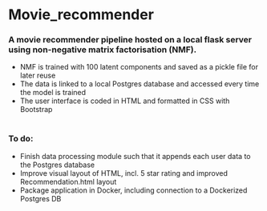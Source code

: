 # Movie_recommender
### A movie recommender pipeline hosted on a local flask server using non-negative matrix factorisation (NMF).
* NMF is trained with 100 latent components and saved as a pickle file for later reuse
* The data is linked to a local Postgres database and accessed every time the model is trained
* The user interface is coded in HTML and formatted in CSS with Bootstrap
<br/><br/>
### To do:
* Finish data processing module such that it appends each user data to the Postgres database
* Improve visual layout of HTML, incl. 5 star rating and improved Recommendation.html layout
* Package application in Docker, including connection to a Dockerized Postgres DB
